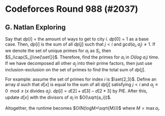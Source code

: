 # Codeforces Round 988 (#2037)

## G. Natlan Exploring
Say that $dp[i]$ = the amount of ways to get to city $i$. $dp[0]=1$ as a base case. Then, $dp[i]$ is the sum of all $dp[j]$ such that $j<i$ and $gcd(a_i,a_j)\ne{1}$. If we denote the set of unique primes for $a_i$ as $S_i$, then $S_i\cap{S_j}\ne{\set{}}$. Therefore, find the primes for $a_i$ in $O(log\ {a_i})$ time. If we have decomposed all other $a_j$ into their prime factors, then just use inclusion-exclusion on the set of primes to find the total sum of $dp[j]$.

For example: assume the set of primes for index $i$ is $\set{2,3}$. Define an array $d$ such that $d[x]$ is equal to the sum of all $dp[j]$ satisfying $j<i$ and $a_j\equiv{0}\mod{x}$ ($x$ divides $a_j$). $dp[i]=d[2]+d[3]-d[2*3]$ by PIE. After this, update $d[x]$ with the divisors of $a_i$ in $O(\sqrt{a_i})$.

Altogether, the runtime becomes $O(N(logM+\sqrt{M}))$ where $M=\max{a_i}$.